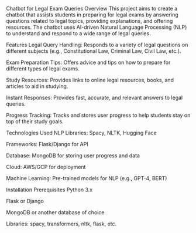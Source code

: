 Chatbot for Legal Exam Queries
Overview
This project aims to create a chatbot that assists students in preparing for legal exams by answering questions related to legal topics, providing explanations, and offering resources. The chatbot uses AI-driven Natural Language Processing (NLP) to understand and respond to a wide range of legal queries.

Features
Legal Query Handling: Responds to a variety of legal questions on different subjects (e.g., Constitutional Law, Criminal Law, Civil Law, etc.).

Exam Preparation Tips: Offers advice and tips on how to prepare for different types of legal exams.

Study Resources: Provides links to online legal resources, books, and articles to aid in studying.

Instant Responses: Provides fast, accurate, and relevant answers to legal queries.

Progress Tracking: Tracks and stores user progress to help students stay on top of their study goals.

Technologies Used
NLP Libraries: Spacy, NLTK, Hugging Face

Frameworks: Flask/Django for API

Database: MongoDB for storing user progress and data

Cloud: AWS/GCP for deployment

Machine Learning: Pre-trained models for NLP (e.g., GPT-4, BERT)

Installation
Prerequisites
Python 3.x

Flask or Django

MongoDB or another database of choice

Libraries: spacy, transformers, nltk, flask, etc.
